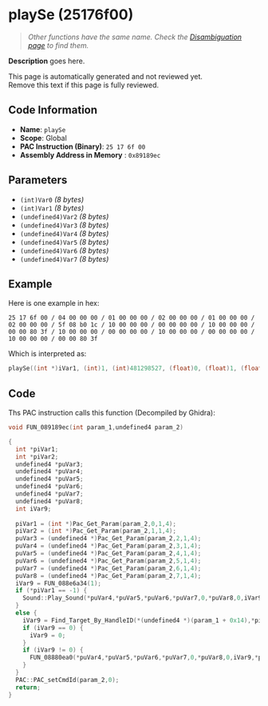 # playSe (25176f00)

> *Other functions have the same name. Check the [Disambiguation page](./playSe.md) to find them.*

**Description** goes here.

This page is automatically generated and not reviewed yet.<br>Remove this text if this page is fully reviewed.

## Code Information

- **Name**: `playSe`
- **Scope**: Global
- **PAC Instruction (Binary)**: `25 17 6f 00`
- **Assembly Address in Memory** : `0x89189ec`

## Parameters

- `(int)Var0` *(8 bytes)*
- `(int)Var1` *(8 bytes)*
- `(undefined4)Var2` *(8 bytes)*
- `(undefined4)Var3` *(8 bytes)*
- `(undefined4)Var4` *(8 bytes)*
- `(undefined4)Var5` *(8 bytes)*
- `(undefined4)Var6` *(8 bytes)*
- `(undefined4)Var7` *(8 bytes)*

## Example

Here is one example in hex:

```25 17 6f 00 / 04 00 00 00 / 01 00 00 00 / 02 00 00 00 / 01 00 00 00 / 02 00 00 00 / 5f 08 b0 1c / 10 00 00 00 / 00 00 00 00 / 10 00 00 00 / 00 00 80 3f / 10 00 00 00 / 00 00 00 00 / 10 00 00 00 / 00 00 00 00 / 10 00 00 00 / 00 00 80 3f```

Which is interpreted as:

```c
playSe((int *)iVar1, (int)1, (int)481298527, (float)0, (float)1, (float)0, (float)0, (float)1)
```

## Code

Ths PAC instruction calls this function (Decompiled by Ghidra):

```c
void FUN_089189ec(int param_1,undefined4 param_2)

{
  int *piVar1;
  int *piVar2;
  undefined4 *puVar3;
  undefined4 *puVar4;
  undefined4 *puVar5;
  undefined4 *puVar6;
  undefined4 *puVar7;
  undefined4 *puVar8;
  int iVar9;
  
  piVar1 = (int *)Pac_Get_Param(param_2,0,1,4);
  piVar2 = (int *)Pac_Get_Param(param_2,1,1,4);
  puVar3 = (undefined4 *)Pac_Get_Param(param_2,2,1,4);
  puVar4 = (undefined4 *)Pac_Get_Param(param_2,3,1,4);
  puVar5 = (undefined4 *)Pac_Get_Param(param_2,4,1,4);
  puVar6 = (undefined4 *)Pac_Get_Param(param_2,5,1,4);
  puVar7 = (undefined4 *)Pac_Get_Param(param_2,6,1,4);
  puVar8 = (undefined4 *)Pac_Get_Param(param_2,7,1,4);
  iVar9 = FUN_088e6a34(1);
  if (*piVar1 == -1) {
    Sound::Play_Sound(*puVar4,*puVar5,*puVar6,*puVar7,0,*puVar8,0,iVar9 + 0x60,*puVar3);
  }
  else {
    iVar9 = Find_Target_By_HandleID(*(undefined4 *)(param_1 + 0x14),*piVar1,1);
    if (iVar9 == 0) {
      iVar9 = 0;
    }
    if (iVar9 != 0) {
      FUN_08880ea0(*puVar4,*puVar5,*puVar6,*puVar7,0,*puVar8,0,iVar9,*puVar3,*piVar2 == 0);
    }
  }
  PAC::PAC_setCmdId(param_2,0);
  return;
}
```

